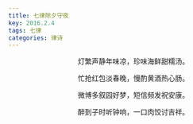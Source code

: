 ```yaml
---
title: 七律除夕守夜
key: 2016.2.4
tags: 七律
categories: 律诗
---
```


<p align="center">灯繁声静年味凉，珍味海鲜甜糯汤。
</p>
<p align="center">忙抢红包淡春晚，慢酌黄酒热心肠。
</p>
<p align="center">微博多叙园好梦，短信频发祝安康。
</p>
<p align="center">醉到子时听钟响，一口肉饺讨吉祥。
</p>
<p align="center"></br>
</p>
